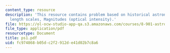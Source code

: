 ```yaml
---
content_type: resource
description: 'This resource contains problem based on historical astronomy: fundamental
  length scales, Magnitudes (optical intensity).'
file: https://ol-ocw-studio-app-qa.s3.amazonaws.com/courses/8-901-astrophysics-i-spring-2006/fc974868b05dc2f2912de41d02b7c8a6_ps1.pdf
file_type: application/pdf
resourcetype: Document
title: ps1.pdf
uid: fc974868-b05d-c2f2-912d-e41d02b7c8a6
---
```

